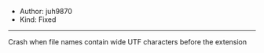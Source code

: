 - Author: juh9870
- Kind: Fixed
---
Crash when file names contain wide UTF characters before the extension